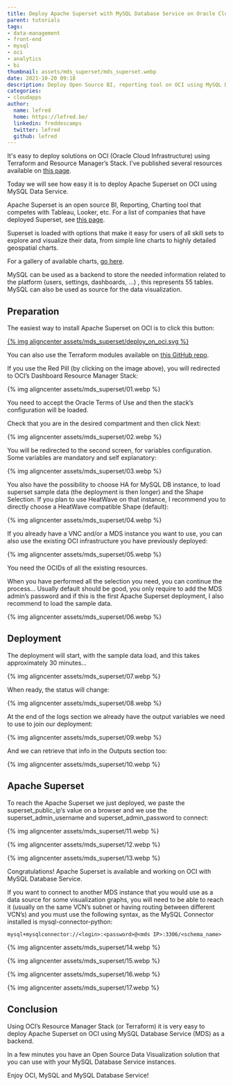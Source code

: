 ```yaml
---
title: Deploy Apache Superset with MySQL Database Service on Oracle Cloud Infrastructure
parent: tutorials
tags:
- data-management
- front-end
- mysql
- oci
- analytics
- bi
thumbnail: assets/mds_superset/mds_superset.webp
date: 2021-10-20 09:18
description: Deploy Open Source BI, reporting tool on OCI using MySQL Databse Service.
categories:
- cloudapps
author: 
  name: lefred
  home: https://lefred.be/
  linkedin: freddescamps
  twitter: lefred
  github: lefred
---
```


It's easy to deploy solutions on OCI (Oracle Cloud Infrastructure) using Terraform and Resource Manager’s Stack. I’ve published several resources available on [this page](https://lefred.be/deploy-to-oci/).

Today we will see how easy it is to deploy Apache Superset on OCI using MySQL Data Service.

Apache Superset is an open source BI, Reporting, Charting tool that competes with Tableau, Looker, etc.  For a list of companies that have deployed Superset, see [this page](https://github.com/apache/superset/blob/master/RESOURCES/INTHEWILD.md).

Superset is loaded with options that make it easy for users of all skill sets to explore and visualize their data, from simple line charts to highly detailed geospatial charts.

For a gallery of available charts, [go here](https://superset.apache.org/gallery).

MySQL can be used as a backend to store the needed information related to the platform (users, settings, dashboards, …) , this represents 55 tables. MySQL can also be used as source for the data visualization.

## Preparation

The easiest way to install Apache Superset on OCI is to click this button:

[{% img aligncenter assets/mds_superset/deploy_on_oci.svg %}](https://cloud.oracle.com/resourcemanager/stacks/create?zipUrl=https://github.com/lefred/oci-superset-mds/releases/download/v1.0.0/stack_superset_mds.zip)

You can also use the Terraform modules available on [this GitHub repo](https://github.com/lefred/oci-superset-mds).

If you use the Red Pill (by clicking on the image above), you will redirected to OCI’s Dashboard Resource Manager Stack:

{% img aligncenter assets/mds_superset/01.webp %}

You need to accept the Oracle Terms of Use and then the stack’s configuration will be loaded.

Check that you are in the desired compartment and then click Next:

{% img aligncenter assets/mds_superset/02.webp %}

You will be redirected to the second screen, for variables configuration. Some variables are mandatory and self explanatory:

{% img aligncenter assets/mds_superset/03.webp %}

You also have the possibility to choose HA for MySQL DB instance, to load superset sample data (the deployment is then longer) and the Shape Selection. If you plan to use HeatWave on that instance, I recommend you to directly choose a HeatWave compatible Shape (default):

{% img aligncenter assets/mds_superset/04.webp %}

If you already have a VNC and/or a MDS instance you want to use, you can also use the existing OCI infrastructure you have previously deployed:

{% img aligncenter assets/mds_superset/05.webp %}

You need the OCIDs of all the existing resources.

When you have performed all the selection you need, you can continue the process… Usually default should be good, you only require to add the MDS admin’s password and if this is the first Apache Superset deployment, I also recommend to load the sample data.

{% img aligncenter assets/mds_superset/06.webp %}

## Deployment

The deployment will start, with the sample data load, and this takes approximately 30 minutes…

{% img aligncenter assets/mds_superset/07.webp %}

When ready, the status will change:

{% img aligncenter assets/mds_superset/08.webp %}

At the end of the logs section we already have the output variables we need to use to join our deployment:

{% img aligncenter assets/mds_superset/09.webp %}

And we can retrieve that info in the Outputs section too:

{% img aligncenter assets/mds_superset/10.webp %}

## Apache Superset

To reach the Apache Superset we just deployed, we paste the superset_public_ip‘s value on a browser and we use the superset_admin_username and superset_admin_password to connect:

{% img aligncenter assets/mds_superset/11.webp %}

{% img aligncenter assets/mds_superset/12.webp %}

{% img aligncenter assets/mds_superset/13.webp %}

Congratulations! Apache Superset is available and working on OCI with MySQL Database Service.

If you want to connect to another MDS instance that you would use as a data source for some visualization graphs, you will need to be able to reach it (usually on the same VCN’s subnet or having routing between different VCN’s) and you must use the following syntax, as the MySQL Connector installed is mysql-connector-python:

```
mysql+mysqlconnector://<login>:<password>@<mds IP>:3306/<schema_name>
```

{% img aligncenter assets/mds_superset/14.webp %}

{% img aligncenter assets/mds_superset/15.webp %}

{% img aligncenter assets/mds_superset/16.webp %}

{% img aligncenter assets/mds_superset/17.webp %}

## Conclusion

Using OCI’s Resource Manager Stack (or Terraform) it is very easy to deploy Apache Superset on OCI using MySQL Database Service (MDS) as a backend.

In a few minutes you have an Open Source Data Visualization solution that you can use with your MySQL Database Service instances.

Enjoy OCI, MySQL and MySQL Database Service!
